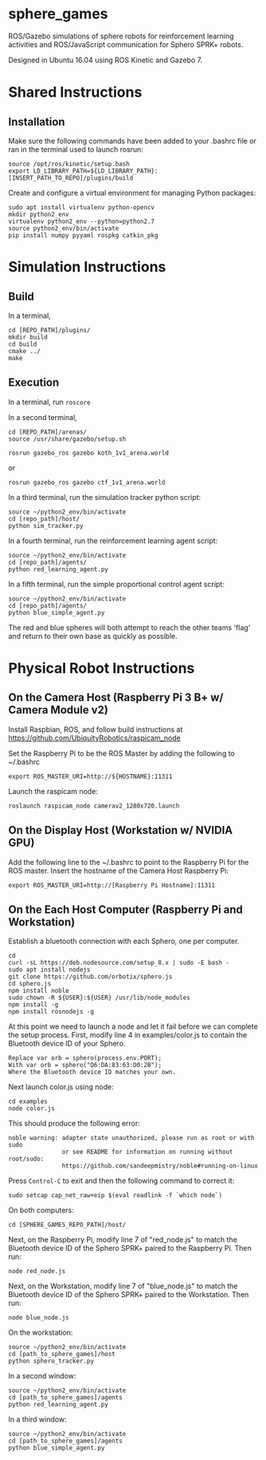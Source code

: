 # sphere_games

ROS/Gazebo simulations of sphere robots for reinforcement learning activities and ROS/JavaScript communication for Sphero SPRK+ robots.

Designed in Ubuntu 16.04 using ROS Kinetic and Gazebo 7.

# Shared Instructions

## Installation
Make sure the following commands have been added to your .bashrc file or ran in the terminal used to launch rosrun:
```
source /opt/ros/kinetic/setup.bash
export LD_LIBRARY_PATH=${LD_LIBRARY_PATH}:[INSERT_PATH_TO_REPO]/plugins/build
```

Create and configure a virtual environment for managing Python packages:
```
sudo apt install virtualenv python-opencv
mkdir python2_env
virtualenv python2_env --python=python2.7
source python2_env/bin/activate
pip install numpy pyyaml rospkg catkin_pkg
```

# Simulation Instructions

## Build
In a terminal,
```
cd [REPO_PATH]/plugins/
mkdir build
cd build
cmake ../
make
```

## Execution
In a terminal, run `roscore`

In a second terminal,
```
cd [REPO_PATH]/arenas/
source /usr/share/gazebo/setup.sh
```
```
rosrun gazebo_ros gazebo koth_1v1_arena.world
```
or
```
rosrun gazebo_ros gazebo ctf_1v1_arena.world
```

In a third terminal, run the simulation tracker python script:
```
source ~/python2_env/bin/activate
cd [repo_path]/host/
python sim_tracker.py
```

In a fourth terminal, run the reinforcement learning agent script:
```
source ~/python2_env/bin/activate
cd [repo_path]/agents/
python red_learning_agent.py
```

In a fifth terminal, run the simple proportional control agent script:
```
source ~/python2_env/bin/activate
cd [repo_path]/agents/
python blue_simple_agent.py
```

The red and blue spheres will both attempt to reach the other teams 'flag' and return to their own base as quickly as possible.

# Physical Robot Instructions

## On the Camera Host (Raspberry Pi 3 B+ w/ Camera Module v2)

Install Raspbian, ROS, and follow build instructions at https://github.com/UbiquityRobotics/raspicam_node

Set the Raspberry Pi to be the ROS Master by adding the following to ~/.bashrc
```
export ROS_MASTER_URI=http://${HOSTNAME}:11311
```

Launch the raspicam node:
```
roslaunch raspicam_node camerav2_1280x720.launch
```

## On the Display Host (Workstation w/ NVIDIA GPU)

Add the following line to the ~/.bashrc to point to the Raspberry Pi for the ROS master. Insert the hostname of the Camera Host Raspberry Pi:
```
export ROS_MASTER_URI=http://[Raspberry Pi Hostname]:11311
```

## On the Each Host Computer (Raspberry Pi and Workstation)

Establish a bluetooth connection with each Sphero, one per computer.
```
cd
curl -sL https://deb.nodesource.com/setup_8.x | sudo -E bash -
sudo apt install nodejs
git clone https://github.com/orbotix/sphero.js
cd sphero.js
npm install noble
sudo chown -R ${USER}:${USER} /usr/lib/node_modules
npm install -g
npm install rosnodejs -g
```

At this point we need to launch a node and let it fail before we can complete the setup process. First, modify line 4 in examples/color.js to contain the Bluetooth device ID of your Sphero.
```
Replace var orb = sphero(process.env.PORT);
With var orb = sphero("D6:DA:83:63:D0:2B");
Where the Bluetooth device ID matches your own.
```

Next launch color.js using node:
```
cd examples
node color.js
```

This should produce the following error:
```
noble warning: adapter state unauthorized, please run as root or with sudo
               or see README for information on running without root/sudo:
               https://github.com/sandeepmistry/noble#running-on-linux
```
Press ```Control-C``` to exit and then the following command to correct it:
```
sudo setcap cap_net_raw+eip $(eval readlink -f `which node`)
```

On both computers:
```
cd [SPHERE_GAMES_REPO_PATH]/host/
```

Next, on the Raspberry Pi, modify line 7 of "red_node.js" to match the Bluetooth device ID of the Sphero SPRK+ paired to the Raspberry Pi. Then run:
```
node red_node.js
```

Next, on the Workstation, modify line 7 of "blue_node.js" to match the Bluetooth device ID of the Sphero SPRK+ paired to the Workstation. Then run:
```
node blue_node.js
```

On the workstation:
```
source ~/python2_env/bin/activate
cd [path_to_sphere_games]/host
python sphero_tracker.py
```

In a second window:
```
source ~/python2_env/bin/activate
cd [path_to_sphere_games]/agents
python red_learning_agent.py
```

In a third window:
```
source ~/python2_env/bin/activate
cd [path_to_sphere_games]/agents
python blue_simple_agent.py
```

